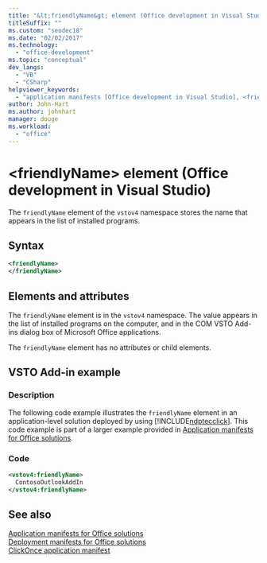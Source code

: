 ```yaml
---
title: "&lt;friendlyName&gt; element (Office development in Visual Studio)"
titleSuffix: ""
ms.custom: "seodec18"
ms.date: "02/02/2017"
ms.technology: 
  - "office-development"
ms.topic: "conceptual"
dev_langs: 
  - "VB"
  - "CSharp"
helpviewer_keywords: 
  - "application manifests [Office development in Visual Studio], <friendlyName> element"
author: John-Hart
ms.author: johnhart
manager: douge
ms.workload: 
  - "office"
---
```

# &lt;friendlyName&gt; element (Office development in Visual Studio)
  The `friendlyName` element of the `vstov4` namespace stores the name that appears in the list of installed programs.  
  
## Syntax  
  
```xml
<friendlyName>  
</friendlyName>  
```  
  
## Elements and attributes  
 The `friendlyName` element is in the `vstov4` namespace. The value appears in the list of installed programs on the computer, and in the COM VSTO Add-ins dialog box of Microsoft Office applications.  
  
 The `friendlyName` element has no attributes or child elements.  
  
## VSTO Add-in example  
  
### Description  
 The following code example illustrates the `friendlyName` element in an application-level solution deployed by using [!INCLUDE[ndptecclick](../vsto/includes/ndptecclick-md.md)]. This code example is part of a larger example provided in [Application manifests for Office solutions](../vsto/application-manifests-for-office-solutions.md).  
  
### Code  
  
```xml  
<vstov4:friendlyName>  
  ContosoOutlookAddIn  
</vstov4:friendlyName>  
```  
  
## See also  
 [Application manifests for Office solutions](../vsto/application-manifests-for-office-solutions.md)   
 [Deployment manifests for Office solutions](../vsto/deployment-manifests-for-office-solutions.md)   
 [ClickOnce application manifest](/visualstudio/deployment/clickonce-application-manifest)  
  
